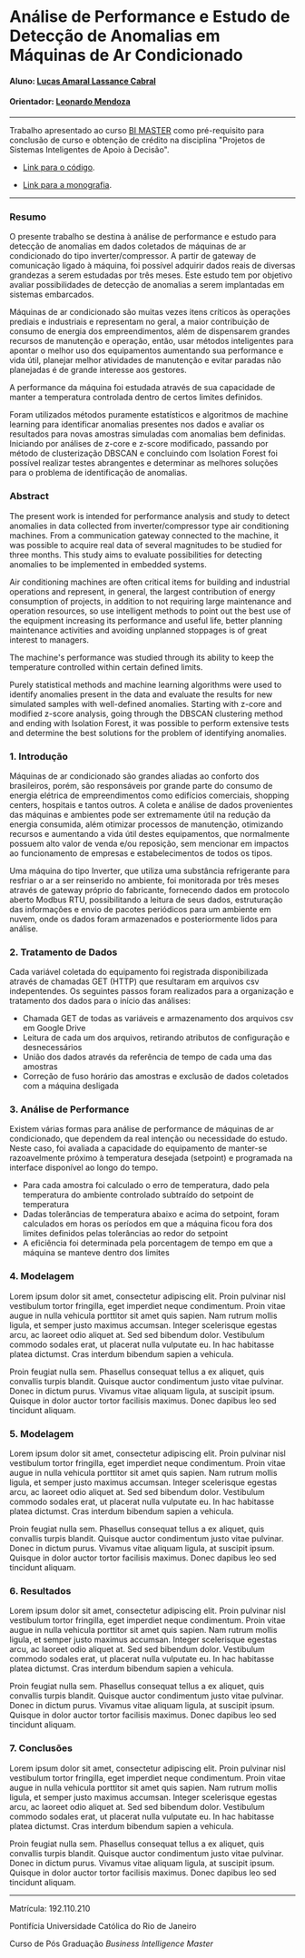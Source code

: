 <!-- antes de enviar a versão final, solicitamos que todos os comentários, colocados para orientação ao aluno, sejam removidos do arquivo -->
# Análise de Performance e Estudo de Detecção de Anomalias em Máquinas de Ar Condicionado

#### Aluno: [Lucas Amaral Lassance Cabral](https://github.com/link_do_github)
#### Orientador: [Leonardo Mendoza](https://github.com/link_do_github)

---

Trabalho apresentado ao curso [BI MASTER](https://ica.puc-rio.ai/bi-master) como pré-requisito para conclusão de curso e obtenção de crédito na disciplina "Projetos de Sistemas Inteligentes de Apoio à Decisão".

<!-- para os links a seguir, caso os arquivos estejam no mesmo repositório que este README, não há necessidade de incluir o link completo: basta incluir o nome do arquivo, com extensão, que o GitHub completa o link corretamente -->
- [Link para o código](https://github.com/link_do_repositorio). <!-- caso não aplicável, remover esta linha -->

- [Link para a monografia](https://link_da_monografia.com). <!-- caso não aplicável, remover esta linha -->



---

### Resumo

O presente trabalho se destina à análise de performance e estudo para detecção de anomalias em dados coletados de máquinas de ar condicionado do tipo inverter/compressor. A partir de gateway de comunicação ligado à máquina, foi possível adquirir dados reais de diversas grandezas a serem estudadas por três meses. Este estudo tem por objetivo avaliar possibilidades de detecção de anomalias a serem implantadas em sistemas embarcados.

Máquinas de ar condicionado são muitas vezes itens críticos às operações prediais e industriais e representam no geral, a maior contribuição de consumo de energia dos empreendimentos, além de dispensarem grandes recursos de manutenção e operação, então, usar métodos inteligentes para apontar o melhor uso dos equipamentos aumentando sua performance e vida útil, planejar melhor atividades de manutenção e evitar paradas não planejadas é de grande interesse aos gestores.

A performance da máquina foi estudada através de sua capacidade de manter a temperatura controlada dentro de certos limites definidos.

Foram utilizados métodos puramente estatísticos e algoritmos de machine learning para identificar anomalias presentes nos dados e avaliar os resultados para novas amostras simuladas com anomalias bem definidas. Iniciando por análises de z-core e z-score modificado, passando por método de clusterização DBSCAN e concluindo com Isolation Forest foi possível realizar testes abrangentes e determinar as melhores soluções para o problema de identificação de anomalias. 

### Abstract

The present work is intended for performance analysis and study to detect anomalies in data collected from inverter/compressor type air conditioning machines. From a communication gateway connected to the machine, it was possible to acquire real data of several magnitudes to be studied for three months. This study aims to evaluate possibilities for detecting anomalies to be implemented in embedded systems.

Air conditioning machines are often critical items for building and industrial operations and represent, in general, the largest contribution of energy consumption of projects, in addition to not requiring large maintenance and operation resources, so use intelligent methods to point out the best use of the equipment increasing its performance and useful life, better planning maintenance activities and avoiding unplanned stoppages is of great interest to managers.

The machine's performance was studied through its ability to keep the temperature controlled within certain defined limits.

Purely statistical methods and machine learning algorithms were used to identify anomalies present in the data and evaluate the results for new simulated samples with well-defined anomalies. Starting with z-core and modified z-score analysis, going through the DBSCAN clustering method and ending with Isolation Forest, it was possible to perform extensive tests and determine the best solutions for the problem of identifying anomalies.



### 1. Introdução

Máquinas de ar condicionado são grandes aliadas ao conforto dos brasileiros, porém, são responsáveis por grande parte do consumo de energia elétrica de empreendimentos como edifícios comerciais, shopping centers, hospitais e tantos outros. A coleta e análise de dados provenientes das máquinas e ambientes pode ser extremamente útil na redução da energia consumida, além otimizar processos de manutenção, otimizando recursos e aumentando a vida útil destes equipamentos, que normalmente possuem alto valor de venda e/ou reposição, sem mencionar em impactos ao funcionamento de empresas e estabelecimentos de todos os tipos.

Uma máquina do tipo Inverter, que utiliza uma substância refrigerante para resfriar o ar a ser reinserido no ambiente, foi monitorada por três meses através de gateway próprio do fabricante, fornecendo dados em protocolo aberto Modbus RTU, possibilitando a leitura de seus dados, estruturação das informações e envio de pacotes periódicos para um ambiente em nuvem, onde os dados foram armazenados e posteriormente lidos para análise.


### 2. Tratamento de Dados

Cada variável coletada do equipamento foi registrada disponibilizada através de chamadas GET (HTTP) que resultaram em arquivos csv indepentendes. Os seguintes passos foram realizados para a organização e tratamento dos dados para o início das análises:

- Chamada GET de todas as variáveis e armazenamento dos arquivos csv em Google Drive
- Leitura de cada um dos arquivos, retirando atributos de configuração e desnecessários
- União dos dados através da referência de tempo de cada uma das amostras
- Correção de fuso horário das amostras e exclusão de dados coletados com a máquina desligada


### 3. Análise de Performance

Existem várias formas para análise de performance de máquinas de ar condicionado, que dependem da real intenção ou necessidade do estudo. Neste caso, foi avaliada a capacidade do equipamento de manter-se razoavelmente próximo à temperatura desejada (setpoint) e programada na interface disponível ao longo do tempo.

- Para cada amostra foi calculado o erro de temperatura, dado pela temperatura do ambiente controlado subtraído do setpoint de temperatura
- Dadas tolerâncias de temperatura abaixo e acima do setpoint, foram calculados em horas os períodos em que a máquina ficou fora dos limites definidos pelas tolerâncias ao redor do setpoint
- A eficiência foi determinada pela porcentagem de tempo em que a máquina se manteve dentro dos limites


### 4. Modelagem

Lorem ipsum dolor sit amet, consectetur adipiscing elit. Proin pulvinar nisl vestibulum tortor fringilla, eget imperdiet neque condimentum. Proin vitae augue in nulla vehicula porttitor sit amet quis sapien. Nam rutrum mollis ligula, et semper justo maximus accumsan. Integer scelerisque egestas arcu, ac laoreet odio aliquet at. Sed sed bibendum dolor. Vestibulum commodo sodales erat, ut placerat nulla vulputate eu. In hac habitasse platea dictumst. Cras interdum bibendum sapien a vehicula.

Proin feugiat nulla sem. Phasellus consequat tellus a ex aliquet, quis convallis turpis blandit. Quisque auctor condimentum justo vitae pulvinar. Donec in dictum purus. Vivamus vitae aliquam ligula, at suscipit ipsum. Quisque in dolor auctor tortor facilisis maximus. Donec dapibus leo sed tincidunt aliquam.

### 5. Modelagem

Lorem ipsum dolor sit amet, consectetur adipiscing elit. Proin pulvinar nisl vestibulum tortor fringilla, eget imperdiet neque condimentum. Proin vitae augue in nulla vehicula porttitor sit amet quis sapien. Nam rutrum mollis ligula, et semper justo maximus accumsan. Integer scelerisque egestas arcu, ac laoreet odio aliquet at. Sed sed bibendum dolor. Vestibulum commodo sodales erat, ut placerat nulla vulputate eu. In hac habitasse platea dictumst. Cras interdum bibendum sapien a vehicula.

Proin feugiat nulla sem. Phasellus consequat tellus a ex aliquet, quis convallis turpis blandit. Quisque auctor condimentum justo vitae pulvinar. Donec in dictum purus. Vivamus vitae aliquam ligula, at suscipit ipsum. Quisque in dolor auctor tortor facilisis maximus. Donec dapibus leo sed tincidunt aliquam.

### 6. Resultados

Lorem ipsum dolor sit amet, consectetur adipiscing elit. Proin pulvinar nisl vestibulum tortor fringilla, eget imperdiet neque condimentum. Proin vitae augue in nulla vehicula porttitor sit amet quis sapien. Nam rutrum mollis ligula, et semper justo maximus accumsan. Integer scelerisque egestas arcu, ac laoreet odio aliquet at. Sed sed bibendum dolor. Vestibulum commodo sodales erat, ut placerat nulla vulputate eu. In hac habitasse platea dictumst. Cras interdum bibendum sapien a vehicula.

Proin feugiat nulla sem. Phasellus consequat tellus a ex aliquet, quis convallis turpis blandit. Quisque auctor condimentum justo vitae pulvinar. Donec in dictum purus. Vivamus vitae aliquam ligula, at suscipit ipsum. Quisque in dolor auctor tortor facilisis maximus. Donec dapibus leo sed tincidunt aliquam.

### 7. Conclusões

Lorem ipsum dolor sit amet, consectetur adipiscing elit. Proin pulvinar nisl vestibulum tortor fringilla, eget imperdiet neque condimentum. Proin vitae augue in nulla vehicula porttitor sit amet quis sapien. Nam rutrum mollis ligula, et semper justo maximus accumsan. Integer scelerisque egestas arcu, ac laoreet odio aliquet at. Sed sed bibendum dolor. Vestibulum commodo sodales erat, ut placerat nulla vulputate eu. In hac habitasse platea dictumst. Cras interdum bibendum sapien a vehicula.

Proin feugiat nulla sem. Phasellus consequat tellus a ex aliquet, quis convallis turpis blandit. Quisque auctor condimentum justo vitae pulvinar. Donec in dictum purus. Vivamus vitae aliquam ligula, at suscipit ipsum. Quisque in dolor auctor tortor facilisis maximus. Donec dapibus leo sed tincidunt aliquam.

---

Matrícula: 192.110.210

Pontifícia Universidade Católica do Rio de Janeiro

Curso de Pós Graduação *Business Intelligence Master*
